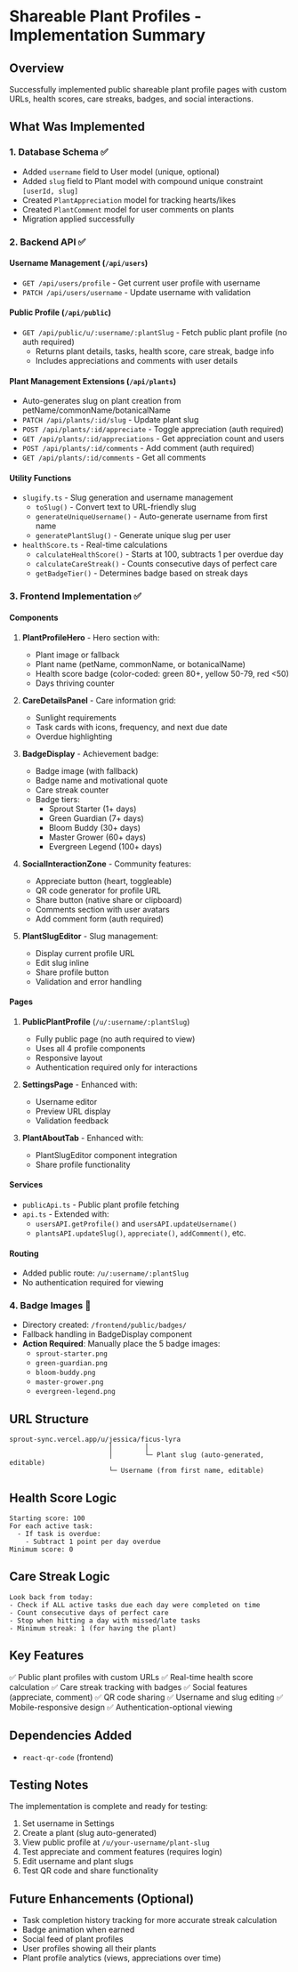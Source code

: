 # Shareable Plant Profiles - Implementation Summary

## Overview
Successfully implemented public shareable plant profile pages with custom URLs, health scores, care streaks, badges, and social interactions.

## What Was Implemented

### 1. Database Schema ✅
- Added `username` field to User model (unique, optional)
- Added `slug` field to Plant model with compound unique constraint `[userId, slug]`
- Created `PlantAppreciation` model for tracking hearts/likes
- Created `PlantComment` model for user comments on plants
- Migration applied successfully

### 2. Backend API ✅

#### Username Management (`/api/users`)
- `GET /api/users/profile` - Get current user profile with username
- `PATCH /api/users/username` - Update username with validation

#### Public Profile (`/api/public`)
- `GET /api/public/u/:username/:plantSlug` - Fetch public plant profile (no auth required)
  - Returns plant details, tasks, health score, care streak, badge info
  - Includes appreciations and comments with user details

#### Plant Management Extensions (`/api/plants`)
- Auto-generates slug on plant creation from petName/commonName/botanicalName
- `PATCH /api/plants/:id/slug` - Update plant slug
- `POST /api/plants/:id/appreciate` - Toggle appreciation (auth required)
- `GET /api/plants/:id/appreciations` - Get appreciation count and users
- `POST /api/plants/:id/comments` - Add comment (auth required)
- `GET /api/plants/:id/comments` - Get all comments

#### Utility Functions
- `slugify.ts` - Slug generation and username management
  - `toSlug()` - Convert text to URL-friendly slug
  - `generateUniqueUsername()` - Auto-generate username from first name
  - `generatePlantSlug()` - Generate unique slug per user
- `healthScore.ts` - Real-time calculations
  - `calculateHealthScore()` - Starts at 100, subtracts 1 per overdue day
  - `calculateCareStreak()` - Counts consecutive days of perfect care
  - `getBadgeTier()` - Determines badge based on streak days

### 3. Frontend Implementation ✅

#### Components
1. **PlantProfileHero** - Hero section with:
   - Plant image or fallback
   - Plant name (petName, commonName, or botanicalName)
   - Health score badge (color-coded: green 80+, yellow 50-79, red <50)
   - Days thriving counter

2. **CareDetailsPanel** - Care information grid:
   - Sunlight requirements
   - Task cards with icons, frequency, and next due date
   - Overdue highlighting

3. **BadgeDisplay** - Achievement badge:
   - Badge image (with fallback)
   - Badge name and motivational quote
   - Care streak counter
   - Badge tiers:
     - Sprout Starter (1+ days)
     - Green Guardian (7+ days)
     - Bloom Buddy (30+ days)
     - Master Grower (60+ days)
     - Evergreen Legend (100+ days)

4. **SocialInteractionZone** - Community features:
   - Appreciate button (heart, toggleable)
   - QR code generator for profile URL
   - Share button (native share or clipboard)
   - Comments section with user avatars
   - Add comment form (auth required)

5. **PlantSlugEditor** - Slug management:
   - Display current profile URL
   - Edit slug inline
   - Share profile button
   - Validation and error handling

#### Pages
1. **PublicPlantProfile** (`/u/:username/:plantSlug`)
   - Fully public page (no auth required to view)
   - Uses all 4 profile components
   - Responsive layout
   - Authentication required only for interactions

2. **SettingsPage** - Enhanced with:
   - Username editor
   - Preview URL display
   - Validation feedback

3. **PlantAboutTab** - Enhanced with:
   - PlantSlugEditor component integration
   - Share profile functionality

#### Services
- `publicApi.ts` - Public plant profile fetching
- `api.ts` - Extended with:
  - `usersAPI.getProfile()` and `usersAPI.updateUsername()`
  - `plantsAPI.updateSlug()`, `appreciate()`, `addComment()`, etc.

#### Routing
- Added public route: `/u/:username/:plantSlug`
- No authentication required for viewing

### 4. Badge Images 🎨
- Directory created: `/frontend/public/badges/`
- Fallback handling in BadgeDisplay component
- **Action Required**: Manually place the 5 badge images:
  - `sprout-starter.png`
  - `green-guardian.png`
  - `bloom-buddy.png`
  - `master-grower.png`
  - `evergreen-legend.png`

## URL Structure
```
sprout-sync.vercel.app/u/jessica/ficus-lyra
                         │        │
                         │        └─ Plant slug (auto-generated, editable)
                         └─ Username (from first name, editable)
```

## Health Score Logic
```
Starting score: 100
For each active task:
  - If task is overdue:
    - Subtract 1 point per day overdue
Minimum score: 0
```

## Care Streak Logic
```
Look back from today:
- Check if ALL active tasks due each day were completed on time
- Count consecutive days of perfect care
- Stop when hitting a day with missed/late tasks
- Minimum streak: 1 (for having the plant)
```

## Key Features
✅ Public plant profiles with custom URLs
✅ Real-time health score calculation
✅ Care streak tracking with badges
✅ Social features (appreciate, comment)
✅ QR code sharing
✅ Username and slug editing
✅ Mobile-responsive design
✅ Authentication-optional viewing

## Dependencies Added
- `react-qr-code` (frontend)

## Testing Notes
The implementation is complete and ready for testing:
1. Set username in Settings
2. Create a plant (slug auto-generated)
3. View public profile at `/u/your-username/plant-slug`
4. Test appreciate and comment features (requires login)
5. Edit username and plant slugs
6. Test QR code and share functionality

## Future Enhancements (Optional)
- Task completion history tracking for more accurate streak calculation
- Badge animation when earned
- Social feed of plant profiles
- User profiles showing all their plants
- Plant profile analytics (views, appreciations over time)

